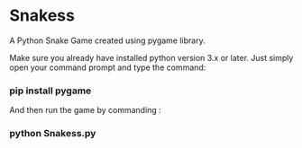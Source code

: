 # Snakess
A Python Snake Game created using pygame library.

Make sure you already have installed python version 3.x or later.
Just simply open your command prompt and type the command:
### pip install pygame
And then run the game by commanding :
### python Snakess.py
